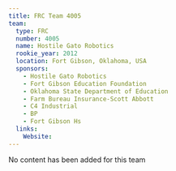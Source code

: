 ```yaml
---
title: FRC Team 4005
team:
  type: FRC
  number: 4005
  name: Hostile Gato Robotics
  rookie_year: 2012
  location: Fort Gibson, Oklahoma, USA
  sponsors:
    - Hostile Gato Robotics
    - Fort Gibson Education Foundation
    - Oklahoma State Department of Education
    - Farm Bureau Insurance-Scott Abbott
    - C4 Industrial
    - BP
    - Fort Gibson Hs
  links:
    Website: 
---
```

No content has been added for this team